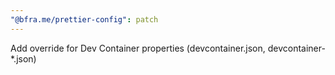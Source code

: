 ```yaml
---
"@bfra.me/prettier-config": patch
---
```


Add override for Dev Container properties (devcontainer.json, devcontainer-*.json)
  